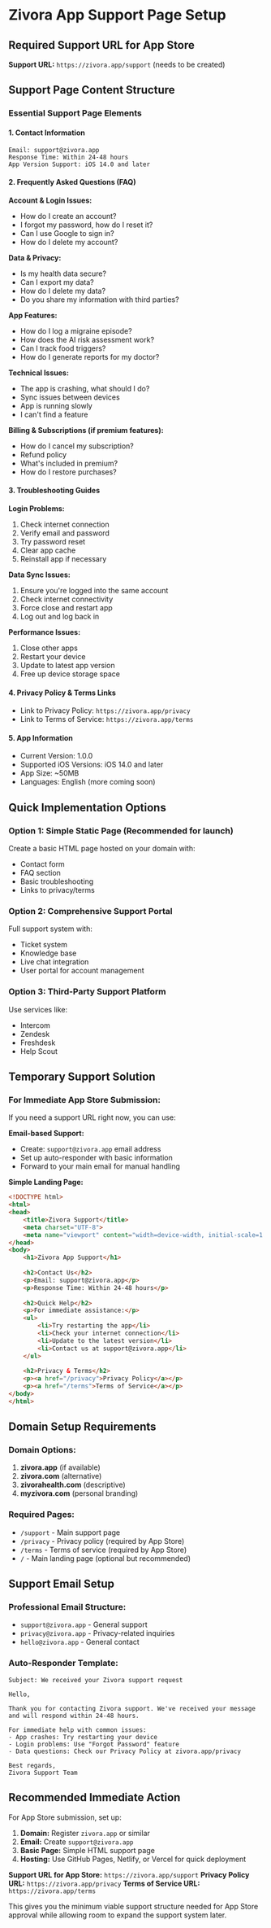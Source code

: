 # Zivora App Support Page Setup

## Required Support URL for App Store
**Support URL:** `https://zivora.app/support` (needs to be created)

## Support Page Content Structure

### Essential Support Page Elements

#### 1. Contact Information
```
Email: support@zivora.app
Response Time: Within 24-48 hours
App Version Support: iOS 14.0 and later
```

#### 2. Frequently Asked Questions (FAQ)

**Account & Login Issues:**
- How do I create an account?
- I forgot my password, how do I reset it?
- Can I use Google to sign in?
- How do I delete my account?

**Data & Privacy:**
- Is my health data secure?
- Can I export my data?
- How do I delete my data?
- Do you share my information with third parties?

**App Features:**
- How do I log a migraine episode?
- How does the AI risk assessment work?
- Can I track food triggers?
- How do I generate reports for my doctor?

**Technical Issues:**
- The app is crashing, what should I do?
- Sync issues between devices
- App is running slowly
- I can't find a feature

**Billing & Subscriptions (if premium features):**
- How do I cancel my subscription?
- Refund policy
- What's included in premium?
- How do I restore purchases?

#### 3. Troubleshooting Guides

**Login Problems:**
1. Check internet connection
2. Verify email and password
3. Try password reset
4. Clear app cache
5. Reinstall app if necessary

**Data Sync Issues:**
1. Ensure you're logged into the same account
2. Check internet connectivity
3. Force close and restart app
4. Log out and log back in

**Performance Issues:**
1. Close other apps
2. Restart your device
3. Update to latest app version
4. Free up device storage space

#### 4. Privacy Policy & Terms Links
- Link to Privacy Policy: `https://zivora.app/privacy`
- Link to Terms of Service: `https://zivora.app/terms`

#### 5. App Information
- Current Version: 1.0.0
- Supported iOS Versions: iOS 14.0 and later
- App Size: ~50MB
- Languages: English (more coming soon)

## Quick Implementation Options

### Option 1: Simple Static Page (Recommended for launch)
Create a basic HTML page hosted on your domain with:
- Contact form
- FAQ section
- Basic troubleshooting
- Links to privacy/terms

### Option 2: Comprehensive Support Portal
Full support system with:
- Ticket system
- Knowledge base
- Live chat integration
- User portal for account management

### Option 3: Third-Party Support Platform
Use services like:
- Intercom
- Zendesk
- Freshdesk
- Help Scout

## Temporary Support Solution

### For Immediate App Store Submission:
If you need a support URL right now, you can use:

**Email-based Support:**
- Create: `support@zivora.app` email address
- Set up auto-responder with basic information
- Forward to your main email for manual handling

**Simple Landing Page:**
```html
<!DOCTYPE html>
<html>
<head>
    <title>Zivora Support</title>
    <meta charset="UTF-8">
    <meta name="viewport" content="width=device-width, initial-scale=1.0">
</head>
<body>
    <h1>Zivora App Support</h1>
    
    <h2>Contact Us</h2>
    <p>Email: support@zivora.app</p>
    <p>Response Time: Within 24-48 hours</p>
    
    <h2>Quick Help</h2>
    <p>For immediate assistance:</p>
    <ul>
        <li>Try restarting the app</li>
        <li>Check your internet connection</li>
        <li>Update to the latest version</li>
        <li>Contact us at support@zivora.app</li>
    </ul>
    
    <h2>Privacy & Terms</h2>
    <p><a href="/privacy">Privacy Policy</a></p>
    <p><a href="/terms">Terms of Service</a></p>
</body>
</html>
```

## Domain Setup Requirements

### Domain Options:
1. **zivora.app** (if available)
2. **zivora.com** (alternative)
3. **zivorahealth.com** (descriptive)
4. **myzivora.com** (personal branding)

### Required Pages:
- `/support` - Main support page
- `/privacy` - Privacy policy (required by App Store)
- `/terms` - Terms of service (required by App Store)
- `/` - Main landing page (optional but recommended)

## Support Email Setup

### Professional Email Structure:
- `support@zivora.app` - General support
- `privacy@zivora.app` - Privacy-related inquiries
- `hello@zivora.app` - General contact

### Auto-Responder Template:
```
Subject: We received your Zivora support request

Hello,

Thank you for contacting Zivora support. We've received your message and will respond within 24-48 hours.

For immediate help with common issues:
- App crashes: Try restarting your device
- Login problems: Use "Forgot Password" feature
- Data questions: Check our Privacy Policy at zivora.app/privacy

Best regards,
Zivora Support Team
```

## Recommended Immediate Action

For App Store submission, set up:

1. **Domain:** Register `zivora.app` or similar
2. **Email:** Create `support@zivora.app`
3. **Basic Page:** Simple HTML support page
4. **Hosting:** Use GitHub Pages, Netlify, or Vercel for quick deployment

**Support URL for App Store:** `https://zivora.app/support`
**Privacy Policy URL:** `https://zivora.app/privacy`
**Terms of Service URL:** `https://zivora.app/terms`

This gives you the minimum viable support structure needed for App Store approval while allowing room to expand the support system later.
